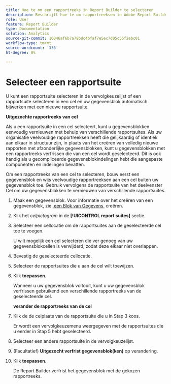 ```yaml
---
title: Hoe te om een rapportreeks in Report Builder te selecteren
description: Beschrijft hoe te om rapportreeksen in Adobe Report Builder te selecteren
role: User
feature: Report Builder
type: Documentation
solution: Analytics
source-git-commit: 16046af6b7a78bdc4bfaf7e5ec7d05c55f2ebc01
workflow-type: tm+mt
source-wordcount: '336'
ht-degree: 0%

---
```


# Selecteer een rapportsuite

U kunt een rapportsuite selecteren in de vervolgkeuzelijst of een rapportsuite selecteren in een cel en uw gegevensblok automatisch bijwerken met een nieuwe rapportsuite.

**Uitgezochte rapportreeks van cel**

Als u een rapportsuite in een cel selecteert, kunt u gegevensblokken eenvoudig vernieuwen met behulp van verschillende rapportsuites. Als uw organisatie veelvoudige rapportreeksen heeft die gelijkaardig of identiek aan elkaar in structuur zijn, in plaats van het creëren van volledig nieuwe rapporten met afzonderlijke gegevensblokken, kunt u gegevensblokken met een rapportreeks verfrissen die van een cel wordt geselecteerd. Dit is ook handig als u gecompliceerde gegevensblokindelingen hebt die aangepaste componenten en indelingen bevatten.

Om een rapportreeks van een cel te selecteren, bouw eerst een gegevensblok en wijs veelvoudige rapportreeksen aan een cel buiten uw gegevensblok toe. Gebruik vervolgens de rapportsuite van het deelvenster Cel om uw gegevensblokken te vernieuwen van verschillende rapportsuites.

1. Maak een gegevensblok.
Voor informatie over het creëren van een gegevensblok, zie [&#x200B; een Blok van Gegevens &#x200B;](/help/analyze/report-builder/create-a-data-block.md) creëren.

1. Klik het *celpictogram* in de **[!UICONTROL report suites]** sectie.

1. Selecteer een cellocatie om de rapportsuites aan de geselecteerde cel toe te voegen.

   U wilt mogelijk een cel selecteren die ver genoeg van uw gegevensblokcellen is verwijderd, zodat deze elkaar niet overlappen.

1. Bevestig de geselecteerde cellocatie.

1. Selecteer de rapportsuites die u aan de cel wilt toewijzen.

1. Klik **toepassen**.

   Wanneer u uw gegevensblok voltooit, kunt u uw gegevensblok verfrissen gebruikend een verschillende rapportreeks van de geselecteerde cel.

   **verander de rapportreeks van de cel**

1. Klik de de celplaats van de rapportsuite die u in Stap 3 koos.

   Er wordt een vervolgkeuzemenu weergegeven met de rapportsuites die u eerder in Stap 5 hebt geselecteerd.

1. Selecteer een andere rapportsuite in de vervolgkeuzelijst.

1. (Facultatief) **Uitgezocht verfrist gegevensblok(ken)** op verandering.

1. Klik **toepassen**.

   De Report Builder verfrist het gegevensblok met de gekozen rapportreeks.
